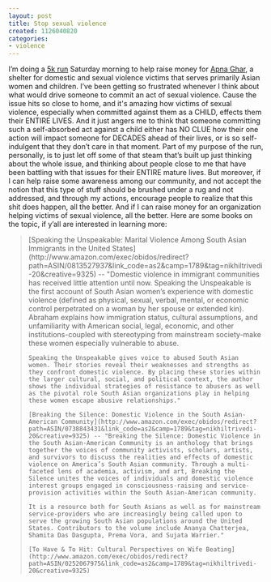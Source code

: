 ```yaml
---
layout: post
title: Stop sexual violence
created: 1126040820
categories:
- violence
---
```

I’m doing a [5k run](http://www.stepouttostopabuse.kintera.org/nikhil) Saturday morning to help raise money for [Apna Ghar](http://www.apnaghar.org/), a shelter for domestic and sexual violence victims that serves primarily Asian women and children. I’ve been getting so frustrated whenever I think about what would drive someone to commit an act of sexual violence. Cause the issue hits so close to home, and it's amazing how victims of sexual violence, especially when committed against them as a CHILD, effects them their ENTIRE LIVES. And it just angers me to think that someone committing such a self-absorbed act against a child either has NO CLUE how their one action will impact someone for DECADES ahead of their lives, or is so self-indulgent that they don’t care in that moment. Part of my purpose of the run, personally, is to just let off some of that steam that’s built up just thinking about the whole issue, and thinking about people close to me that have been battling with that issues for their ENTIRE mature lives. But moreover, if I can help raise some awareness among our community, and not accept the notion that this type of stuff should be brushed under a rug and not addressed, and through my actions, encourage people to realize that this shit does happen, all the better. And if I can raise money for an organization helping victims of sexual violence, all the better. Here are some books on the topic, if y’all are interested in learning more:

<blockquote>
    [Speaking the Unspeakable: Marital Violence Among South Asian Immigrants in the United States](http://www.amazon.com/exec/obidos/redirect?path=ASIN/0813527937&link_code=as2&camp=1789&tag=nikhiltrivedi-20&creative=9325) -- "Domestic violence in immigrant communities has received little attention until now. Speaking the Unspeakable is the first account of South Asian women’s experience with domestic violence (defined as physical, sexual, verbal, mental, or economic control perpetrated on a woman by her spouse or extended kin). Abraham explains how immigration status, cultural assumptions, and unfamiliarity with American social, legal, economic, and other institutions-coupled with stereotyping from mainstream society-make these women especially vulnerable to abuse.

    Speaking the Unspeakable gives voice to abused South Asian women. Their stories reveal their weaknesses and strengths as they confront domestic violence. By placing these stories within the larger cultural, social, and political context, the author shows the individual strategies of resistance to abusers as well as the pivotal role South Asian organizations play in helping these women escape abusive relationships."

    [Breaking the Silence: Domestic Violence in the South Asian-American Community](http://www.amazon.com/exec/obidos/redirect?path=ASIN/0738843431&link_code=as2&camp=1789&tag=nikhiltrivedi-20&creative=9325) -- "Breaking the Silence: Domestic Violence in the South Asian-American Community is an anthology that brings together the voices of community activists, scholars, artists, and survivors to discuss the realities and effects of domestic violence on America’s South Asian community. Through a multi-faceted lens of academia, activism, and art, Breaking the Silence unites the voices of individuals and domestic violence interest groups engaged in consciousness-raising and service-provision activities within the South Asian-American community.

    It is a resource both for South Asians as well as for mainstream service-providers who are increasingly being called upon to serve the growing South Asian populations around the United States. Contributors to the volume include Ananya Chatterjea, Shamita Das Dasgupta, Prema Vora, and Sujata Warrier."

    [To Have & To Hit: Cultural Perspectives on Wife Beating](http://www.amazon.com/exec/obidos/redirect?path=ASIN/0252067975&link_code=as2&camp=1789&tag=nikhiltrivedi-20&creative=9325)
</blockquote>
